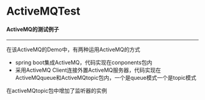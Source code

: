# ActiveMQTest
#### ActiveMQ的测试例子  
------------------
在该ActiveMQ的Demo中，有两种运用ActiveMQ的方式
 - spring boot集成ActiveMQ，代码实现在conponents包内
 - 采用ActiveMQ Client连接外置ActiveMQ服务器，代码实现在ActiveMQqueue和ActiveMQtopic包内，一个是queue模式一个是topic模式

在activeMQtopic包中增加了监听器的实例
